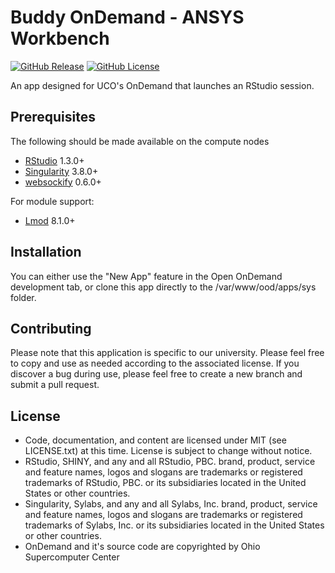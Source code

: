 # Buddy OnDemand - ANSYS Workbench

[![GitHub Release](https://img.shields.io/github/v/release/UCO-HPC/buddy_rstudio?style=flat-square)](https://github.com/UCO-HPC/buddy_ansys/blob/main/CHANGELOG.md)
[![GitHub License](https://img.shields.io/github/license/UCO-HPC/buddy_rstudio?style=flat-square)](https://opensource.org/licenses/MIT)

An app designed for UCO's OnDemand that launches an RStudio session.

## Prerequisites

The following should be made available on the compute nodes
- [RStudio] 1.3.0+
- [Singularity] 3.8.0+ 
- [websockify] 0.6.0+

For module support:

- [Lmod] 8.1.0+

[RStudio]: https://www.rstudio.com/
[Singularity]: https://sylabs.io/singularity/
[websockify]: https://github.com/novnc/websockify
[Lmod]: https://www.tacc.utexas.edu/research-development/tacc-projects/lmod

## Installation

You can either use the "New App" feature in the Open OnDemand development tab, or clone this app directly to the /var/www/ood/apps/sys folder. 

## Contributing

Please note that this application is specific to our university. Please feel free to copy and use as needed according to the associated license. If you discover a bug during use, please feel free to create a new branch and submit a pull request. 

## License

* Code, documentation, and content are licensed under MIT (see LICENSE.txt) at this time. License is subject to change without notice. 
* RStudio, SHINY, and any and all RStudio, PBC. brand, product, service and feature names, logos and slogans are trademarks or registered trademarks of RStudio, PBC. or its subsidiaries located in the United States or other countries.
* Singularity, Sylabs, and any and all Sylabs, Inc. brand, product, service and feature names, logos and slogans are trademarks or registered trademarks of Sylabs, Inc. or its subsidiaries located in the United States or other countries.
* OnDemand and it's source code are copyrighted by Ohio Supercomputer Center
